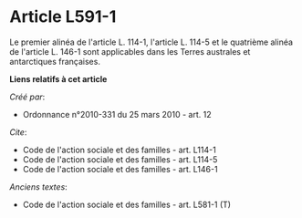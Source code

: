 # Article L591-1

Le premier alinéa de l'article L. 114-1, l'article L. 114-5 et le quatrième alinéa de l'article L. 146-1 sont applicables
dans les Terres australes et antarctiques françaises.

**Liens relatifs à cet article**

_Créé par_:

  - Ordonnance n°2010-331 du 25 mars 2010 - art. 12

_Cite_:

  - Code de l'action sociale et des familles - art. L114-1
  - Code de l'action sociale et des familles - art. L114-5
  - Code de l'action sociale et des familles - art. L146-1

_Anciens textes_:

  - Code de l'action sociale et des familles - art. L581-1 (T)
